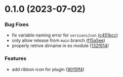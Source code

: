 

# 0.1.0 (2023-07-02)


### Bug Fixes

* fix variable naming error for `versionsJson` ([c451bcc](https://github.com/mahyarmirrashed/yaos/commit/c451bccc0f59bf2f1a2a8b77c92b17a10ef27c7e))
* only allow release from `main` branch ([f15a5ee](https://github.com/mahyarmirrashed/yaos/commit/f15a5ee333974a2c03fa517242b303b0e7c11be8))
* properly retrive dirname in es module ([132f614](https://github.com/mahyarmirrashed/yaos/commit/132f614cbf4fb299d6cba4a46d4aa76ba5948ed3))


### Features

* add ribbon icon for plugin ([9015ff4](https://github.com/mahyarmirrashed/yaos/commit/9015ff4e9064c58eb06d9131ce3307337cffedcf))